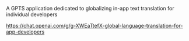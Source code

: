 A GPTS application dedicated to globalizing in-app text translation for individual developers

https://chat.openai.com/g/g-XWEaTtefX-global-language-translation-for-app-developers
